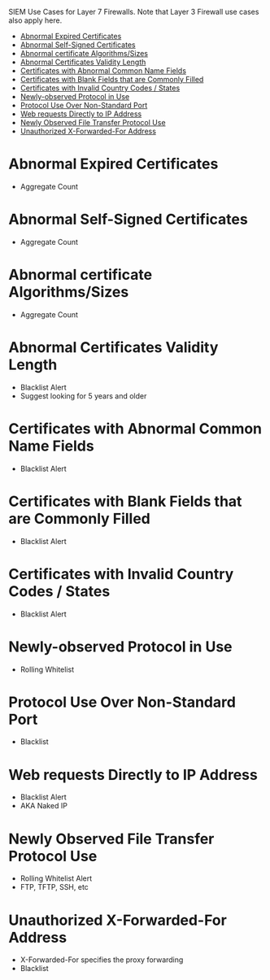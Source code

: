 SIEM Use Cases for Layer 7 Firewalls. Note that Layer 3 Firewall use cases also apply here.

- [Abnormal Expired Certificates](#Abnormal-Expired-Certificates)
- [Abnormal Self-Signed Certificates](#Abnormal-Self-Signed-Certificates)
- [Abnormal certificate Algorithms/Sizes](#Abnormal-certificate-AlgorithmsSizes)
- [Abnormal Certificates Validity Length](#Abnormal-Certificates-Validity-Length)
- [Certificates with Abnormal Common Name Fields](#Certificates-with-Abnormal-Common-Name-Fields)
- [Certificates with Blank Fields that are Commonly Filled](#Certificates-with-Blank-Fields-that-are-Commonly-Filled)
- [Certificates with Invalid Country Codes / States](#Certificates-with-Invalid-Country-Codes--States)
- [Newly-observed Protocol in Use](#Newly-observed-Protocol-in-Use)
- [Protocol Use Over Non-Standard Port](#Protocol-Use-Over-Non-Standard-Port)
- [Web requests Directly to IP Address](#Web-requests-Directly-to-IP-Address)
- [Newly Observed File Transfer Protocol Use](#Newly-Observed-File-Transfer-Protocol-Use)
- [Unauthorized X-Forwarded-For Address](#Unauthorized-X-Forwarded-For-Address)

# Abnormal Expired Certificates
- Aggregate Count


# Abnormal Self-Signed Certificates
- Aggregate Count


# Abnormal certificate Algorithms/Sizes
- Aggregate Count


# Abnormal Certificates Validity Length
- Blacklist Alert
- Suggest looking for 5 years and older


# Certificates with Abnormal Common Name Fields
- Blacklist Alert


# Certificates with Blank Fields that are Commonly Filled
- Blacklist Alert


# Certificates with Invalid Country Codes / States
- Blacklist Alert


# Newly-observed Protocol in Use
- Rolling Whitelist


# Protocol Use Over Non-Standard Port
- Blacklist


# Web requests Directly to IP Address
- Blacklist Alert
- AKA Naked IP


# Newly Observed File Transfer Protocol Use
- Rolling Whitelist Alert
- FTP, TFTP, SSH, etc

# Unauthorized X-Forwarded-For Address
- X-Forwarded-For specifies the proxy forwarding 
- Blacklist
